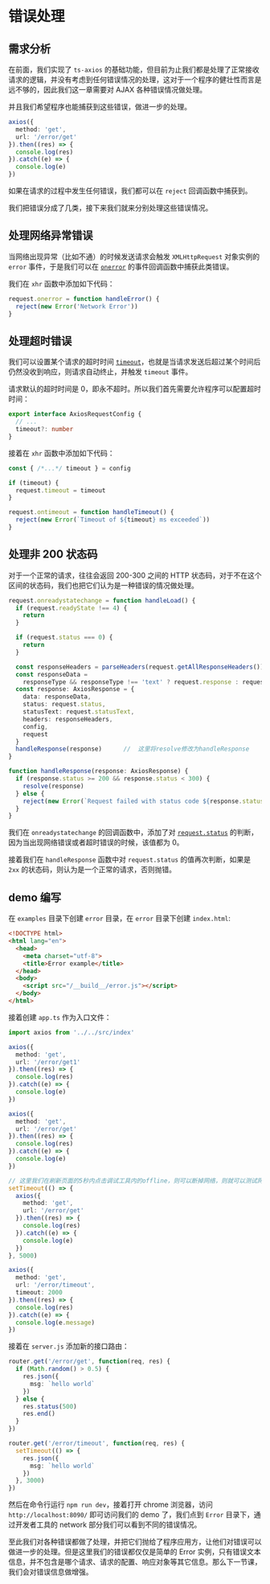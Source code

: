# 错误处理

## 需求分析

在前面，我们实现了 `ts-axios` 的基础功能，但目前为止我们都是处理了正常接收请求的逻辑，并没有考虑到任何错误情况的处理，这对于一个程序的健壮性而言是远不够的，因此我们这一章需要对 AJAX 各种错误情况做处理。

并且我们希望程序也能捕获到这些错误，做进一步的处理。

```typescript
axios({
  method: 'get',
  url: '/error/get'
}).then((res) => {
  console.log(res)
}).catch((e) => {
  console.log(e)
})
```

如果在请求的过程中发生任何错误，我们都可以在 `reject` 回调函数中捕获到。

我们把错误分成了几类，接下来我们就来分别处理这些错误情况。

## 处理网络异常错误

当网络出现异常（比如不通）的时候发送请求会触发 `XMLHttpRequest` 对象实例的 `error` 事件，于是我们可以在 [`onerror`](https://developer.mozilla.org/en-US/docs/Web/API/XMLHttpRequestEventTarget/onerror) 的事件回调函数中捕获此类错误。

我们在 `xhr` 函数中添加如下代码：

```typescript
request.onerror = function handleError() {
  reject(new Error('Network Error'))
}
```

## 处理超时错误

我们可以设置某个请求的超时时间 [`timeout`](https://developer.mozilla.org/en-US/docs/Web/API/XMLHttpRequest/timeout)，也就是当请求发送后超过某个时间后仍然没收到响应，则请求自动终止，并触发 `timeout` 事件。

请求默认的超时时间是 0，即永不超时。所以我们首先需要允许程序可以配置超时时间：

```typescript
export interface AxiosRequestConfig {
  // ...
  timeout?: number
}
```

接着在 `xhr` 函数中添加如下代码：

```typescript
const { /*...*/ timeout } = config

if (timeout) {
  request.timeout = timeout
}

request.ontimeout = function handleTimeout() {
  reject(new Error(`Timeout of ${timeout} ms exceeded`))
}
```

## 处理非 200 状态码

对于一个正常的请求，往往会返回 200-300 之间的 HTTP 状态码，对于不在这个区间的状态码，我们也把它们认为是一种错误的情况做处理。

```typescript
request.onreadystatechange = function handleLoad() {
  if (request.readyState !== 4) {
    return
  }

  if (request.status === 0) {
    return
  }

  const responseHeaders = parseHeaders(request.getAllResponseHeaders())
  const responseData =
    responseType && responseType !== 'text' ? request.response : request.responseText
  const response: AxiosResponse = {
    data: responseData,
    status: request.status,
    statusText: request.statusText,
    headers: responseHeaders,
    config,
    request
  }
  handleResponse(response)      //  这里将resolve修改为handleResponse
}

function handleResponse(response: AxiosResponse) {
  if (response.status >= 200 && response.status < 300) {
    resolve(response)
  } else {
    reject(new Error(`Request failed with status code ${response.status}`))
  }
}
```

我们在 `onreadystatechange` 的回调函数中，添加了对 [`request.status`](https://developer.mozilla.org/en-US/docs/Web/API/XMLHttpRequest/status) 的判断，因为当出现网络错误或者超时错误的时候，该值都为 0。

接着我们在 `handleResponse` 函数中对 `request.status` 的值再次判断，如果是 `2xx` 的状态码，则认为是一个正常的请求，否则抛错。

## demo 编写

在 `examples` 目录下创建 `error` 目录，在 `error` 目录下创建 `index.html`:

```html
<!DOCTYPE html>
<html lang="en">
  <head>
    <meta charset="utf-8">
    <title>Error example</title>
  </head>
  <body>
    <script src="/__build__/error.js"></script>
  </body>
</html>
```

接着创建 `app.ts` 作为入口文件：

```typescript
import axios from '../../src/index'

axios({
  method: 'get',
  url: '/error/get1'
}).then((res) => {
  console.log(res)
}).catch((e) => {
  console.log(e)
})

axios({
  method: 'get',
  url: '/error/get'
}).then((res) => {
  console.log(res)
}).catch((e) => {
  console.log(e)
})

// 这里我们在刷新页面的5秒内点击调试工具内的offline，则可以断掉网络，则就可以测试网络不通的情况
setTimeout(() => {
  axios({
    method: 'get',
    url: '/error/get'
  }).then((res) => {
    console.log(res)
  }).catch((e) => {
    console.log(e)
  })
}, 5000)   

axios({
  method: 'get',
  url: '/error/timeout',
  timeout: 2000
}).then((res) => {
  console.log(res)
}).catch((e) => {
  console.log(e.message)
})
```

接着在 `server.js` 添加新的接口路由：

```typescript
router.get('/error/get', function(req, res) {
  if (Math.random() > 0.5) {
    res.json({
      msg: `hello world`
    })
  } else {
    res.status(500)
    res.end()
  }
})

router.get('/error/timeout', function(req, res) {
  setTimeout(() => {
    res.json({
      msg: `hello world`
    })
  }, 3000)
})
```

然后在命令行运行 `npm run dev`，接着打开 chrome 浏览器，访问 `http://localhost:8090/` 即可访问我们的 demo 了，我们点到 `Error` 目录下，通过开发者工具的 network 部分我们可以看到不同的错误情况。

至此我们对各种错误都做了处理，并把它们抛给了程序应用方，让他们对错误可以做进一步的处理。但是这里我们的错误都仅仅是简单的 Error 实例，只有错误文本信息，并不包含是哪个请求、请求的配置、响应对象等其它信息。那么下一节课，我们会对错误信息做增强。